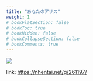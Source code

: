 ```yaml
---
title: "あなたのアリス"
weight: 1
# bookFlatSection: false
# bookToc: true
# bookHidden: false
# bookCollapseSection: false
# bookComments: true
---
```


![](https://cdn.jsdelivr.net/gh/reiuyfan/imagehosting@main/blog/20210111133505926.jpg)

link: <https://nhentai.net/g/261197/>